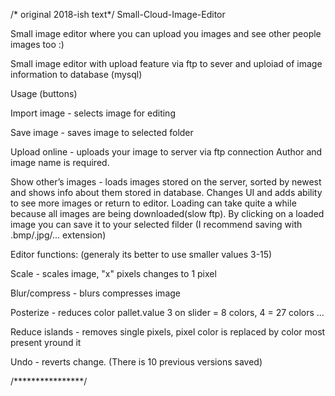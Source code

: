 

/* original 2018-ish text*/
Small-Cloud-Image-Editor

Small image editor where you can upload you images and see other people images too :)

Small image editor with upload feature via ftp to sever and uploiad of image information to database (mysql)

Usage (buttons)

Import image - selects image for editing

Save image - saves image to selected folder

Upload online - uploads your image to server via ftp connection Author and image name is required.

Show other’s images - loads images stored on the server, sorted by newest and shows info about them stored in database. Changes UI and adds ability to see more images or return to editor. Loading can take quite a while because all images are being downloaded(slow ftp). By clicking on a loaded image you can save it to your selected filder (I recommend saving with .bmp/.jpg/... extension)

Editor functions: (generaly its better to use smaller values 3-15) 

Scale - scales image, "x" pixels changes to 1 pixel

Blur/compress - blurs compresses image 

Posterize - reduces color pallet.value 3 on slider = 8 colors, 4 = 27 colors ... 

Reduce islands - removes single pixels, pixel color is replaced by color most present yround it

Undo - reverts change. (There is 10 previous versions saved)

/****************/
